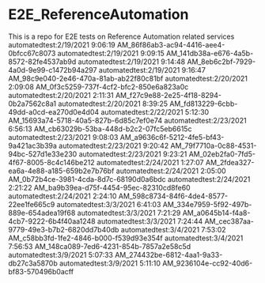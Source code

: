 # E2E_ReferenceAutomation
This is a repo for E2E tests on Reference Automation related services
automatedtest:2/19/2021 9:06:19 AM_86f86ab3-ac94-4416-aee4-0bfcc67c8073
automatedtest:2/19/2021 9:09:15 AM_141db38a-e676-4a5b-8572-82fe4537ab9d
automatedtest:2/19/2021 9:14:48 AM_8eb6c2bf-7929-4a0d-9e99-c1472b94a297
automatedtest:2/19/2021 9:16:47 AM_98c9e040-2e46-470a-81ab-ab22f80c81bf
automatedtest:2/20/2021 2:09:08 AM_0f3c5259-737f-4cf2-bfc2-850e6a823a0c
automatedtest:2/20/2021 2:11:31 AM_f27c9e88-2e25-4f18-8294-0b2a7562c8a1
automatedtest:2/20/2021 8:39:25 AM_fd813229-6cbb-49dd-a0cd-ea270d0e4d04
automatedtest:2/22/2021 5:12:30 AM_15693a74-5718-40a5-827b-6d85c7ef0e74
automatedtest:2/23/2021 6:56:13 AM_cb63029b-53ba-448d-b2c2-07fc5eb6615c
automatedtest:2/23/2021 9:08:03 AM_a9636c6f-5212-4fe5-bf43-9a421ac3b39a
automatedtest:2/23/2021 9:20:42 AM_79f7710a-0c88-4531-94bc-527d1e33e230
automatedtest:2/23/2021 9:23:21 AM_02eb2fa0-7fd5-4f67-8005-8c4c146be212
automatedtest:2/24/2021 1:27:07 AM_2fdea327-ea6a-4e88-a185-659b2e7b76bf
automatedtest:2/24/2021 2:05:00 AM_0b72b4ce-3981-4cda-8d7c-68190d0a6bdc
automatedtest:2/24/2021 2:21:22 AM_ba9b39ea-d75f-4454-95ec-82310cd8fe60
automatedtest:2/24/2021 2:24:10 AM_598c8734-84f6-4de4-8577-22ee1fe665c9
automatedtest:3/3/2021 6:41:03 AM_334e7959-5f92-497b-889e-654adea19f68
automatedtest:3/3/2021 7:21:29 AM_a0645b14-f4a8-4cb7-9222-6b4f40aa1248
automatedtest:3/3/2021 7:24:44 AM_cec387aa-9779-49e3-b7b2-6820dd7b40db
automatedtest:3/4/2021 7:53:02 AM_c58bb3fd-1fe2-4846-b000-f539d93e354f
automatedtest:3/4/2021 7:56:53 AM_148ca089-7ed6-4231-854b-7857a2e58c5d
automatedtest:3/9/2021 5:07:33 AM_274432be-6812-4aa1-9a33-db27c3a5870b
automatedtest:3/9/2021 5:11:10 AM_9236104e-cc92-40d6-bf83-570496b0acff
